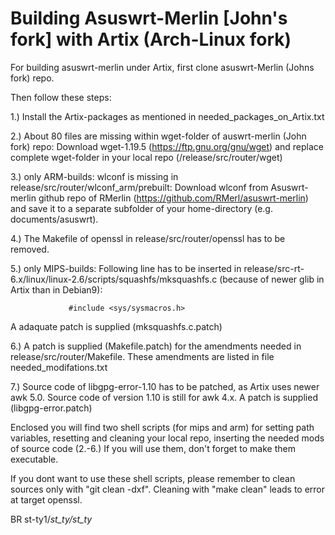 # Building Asuswrt-Merlin [John's fork] with Artix (Arch-Linux fork)
For building asuswrt-merlin under Artix, first clone asuswrt-Merlin (Johns fork) repo.

Then follow these steps:

1.) Install the Artix-packages as mentioned in needed_packages_on_Artix.txt

2.) About 80 files are missing within wget-folder of auswrt-merlin (John fork) repo: 
    Download wget-1.19.5 (https://ftp.gnu.org/gnu/wget) and replace complete wget-folder in your local repo (/release/src/router/wget)
    
3.) only ARM-builds: wlconf is missing in release/src/router/wlconf_arm/prebuilt: Download wlconf from Asuswrt-merlin github repo of RMerlin (https://github.com/RMerl/asuswrt-merlin) and save it to a separate subfolder of your home-directory (e.g. documents/asuswrt). 

4.) The Makefile of openssl in release/src/router/openssl has to be removed.

5.) only MIPS-builds: Following line has to be inserted in release/src-rt-6.x/linux/linux-2.6/scripts/squashfs/mksquashfs.c (because of newer glib 
     in Artix than in Debian9):
     
	             #include <sys/sysmacros.h> 
	
	
	
	
	
	

   A adaquate patch is supplied (mksquashfs.c.patch)

6.) A patch is supplied (Makefile.patch) for the amendments needed in release/src/router/Makefile. These amendments are listed in file needed_modifations.txt

7.) Source code of libgpg-error-1.10 has to be patched, as Artix uses newer awk 5.0. Source code of version 1.10 is still for awk 4.x. 
    A patch is supplied (libgpg-error.patch) 
    

Enclosed you will find two shell scripts (for mips and arm) for setting path variables, resetting and cleaning your local repo, inserting the needed mods of source code (2.-6.)
If you will use them, don't forget to make them executable.

If you dont want to use these shell scripts, please remember to clean sources only with "git clean -dxf". Cleaning with "make clean" leads to error at target openssl.


BR
st-ty1/_st_ty/st_ty_
